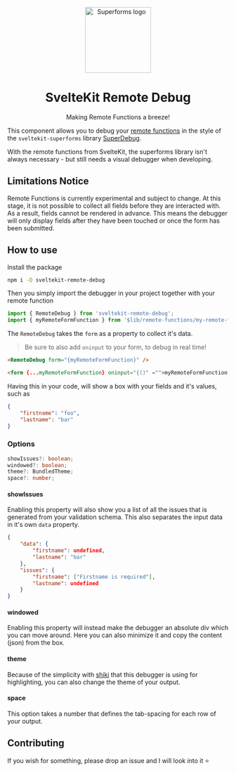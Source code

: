 <p align="center">
  <img src="https://repository-images.githubusercontent.com/1076019570/37b7a1e5-fed9-49cc-9b3d-a7406e611f6b" width="150px" align="center" alt="Superforms logo" />
  <h1 align="center">SvelteKit Remote Debug</h1>
  <p align="center">Making Remote Functions a breeze!</p>
</p>

This component allows you to debug your [remote functions](https://svelte.dev/docs/kit/remote-functions#form) in the style of the `sveltekit-superforms` library [SuperDebug](https://superforms.rocks/super-debug).

With the remote functions from SvelteKit, the superforms library isn't always necessary - but still needs a visual debugger when developing.

## Limitations Notice

Remote Functions is currently experimental and subject to change. At this stage, it is not possible to collect all fields before they are interacted with. As a result, fields cannot be rendered in advance. This means the debugger will only display fields after they have been touched or once the form has been submitted.

## How to use

Install the package

```sh
npm i -D sveltekit-remote-debug
```

Then you simply import the debugger in your project together with your remote function

```ts
import { RemoteDebug } from 'sveltekit-remote-debug';
import { myRemoteFormFunction } from '$lib/remote-functions/my-remote-form-function.ts';
```

The `RemoteDebug` takes the `form` as a property to collect it's data.

> Be sure to also add `oninput` to your form, to debug in real time!

```html
<RemoteDebug form="{myRemoteFormFunction}" />

<form {...myRemoteFormFunction} oninput="{()" ="">myRemoteFormFunction.validate()}> ...</form>
```

Having this in your code, will show a box with your fields and it's values, such as

```json
{
	"firstname": "foo",
	"lastname": "bar"
}
```

### Options

```ts
showIssues?: boolean;
windowed?: boolean;
theme?: BundledTheme;
space?: number;
```

#### showIssues

Enabling this property will also show you a list of all the issues that is generated from your validation schema. This also separates the input data in it's own `data` property.

```json
{
	"data": {
		"firstname": undefined,
		"lastname": "bar"
	},
	"issues": {
		"firstname": ["Firstname is required"],
		"lastname": undefined
	}
}
```

#### windowed

Enabling this property will instead make the debugger an absolute div which you can move around. Here you can also minimize it and copy the content (json) from the box.

#### theme

Because of the simplicity with [shiki](https://github.com/shikijs/shiki?tab=readme-ov-file) that this debugger is using for highlighting, you can also change the theme of your output.

#### space

This option takes a number that defines the tab-spacing for each row of your output.

## Contributing

If you wish for something, please drop an issue and I will look into it ⭐
